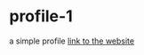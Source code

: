 # profile-1
a simple profile 
<a href="https://nisanitachi.github.io/profile-1">link to the website</a>
